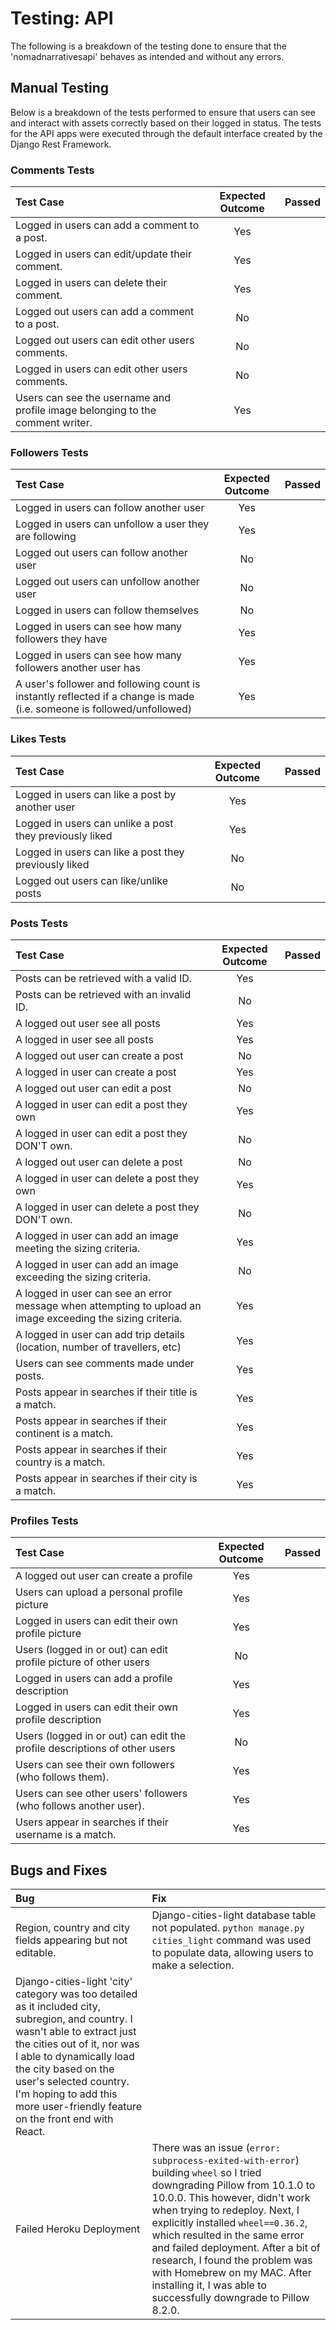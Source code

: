 # Testing: API

The following is a breakdown of the testing done to ensure that the 'nomadnarrativesapi' behaves as intended and without any errors.

## Manual Testing
Below is a breakdown of the tests performed to ensure that users can see and interact with assets correctly based on their logged in status. The tests for the API apps were executed through the default interface created by the Django Rest Framework.


### Comments Tests

| Test Case | Expected Outcome | Passed |
| :--- | :---: | :---: |
| Logged in users can add a comment to a post. | Yes |  |
| Logged in users can edit/update their comment. | Yes |  |
| Logged in users can delete their comment. | Yes |  |
| Logged out users can add a comment to a post. | No |  |
| Logged out users can edit other users comments. | No |  |
| Logged in users can edit other users comments. | No |  |
| Users can see the username and profile image belonging to the comment writer. | Yes |  |


### Followers Tests

| Test Case | Expected Outcome | Passed |
| :--- | :---: | :---: |
| Logged in users can follow another user | Yes |  |
| Logged in users can unfollow a user they are following | Yes |  |
| Logged out users can follow another user | No |  |
| Logged out users can unfollow another user | No |  |
| Logged in users can follow themselves | No |  |
| Logged in users can see how many followers they have | Yes |  |
| Logged in users can see how many followers another user has | Yes |  |
| A user's follower and following count is instantly reflected if a change is made (i.e. someone is followed/unfollowed) | Yes |  |


### Likes Tests

| Test Case | Expected Outcome | Passed |
| :--- | :---: | :---: |
| Logged in users can like a post by another user | Yes |  |
| Logged in users can unlike a post they previously liked | Yes |  |
| Logged in users can like a post they previously liked | No |  |
| Logged out users can like/unlike posts | No |  |


### Posts Tests

| Test Case | Expected Outcome | Passed |
| :--- | :---: | :---: |
| Posts can be retrieved with a valid ID. | Yes |  |
| Posts can be retrieved with an invalid ID. | No |  |
| A logged out user see all posts | Yes |  |
| A logged in user see all posts | Yes |  |
| A logged out user can create a post | No |  |
| A logged in user can create a post | Yes |  |
| A logged out user can edit a post | No |  |
| A logged in user can edit a post they own | Yes |  |
| A logged in user can edit a post they DON'T own. | No |  |
| A logged out user can delete a post | No |  |
| A logged in user can delete a post they own | Yes |  |
| A logged in user can delete a post they DON'T own. | No |  |
| A logged in user can add an image meeting the sizing criteria. | Yes |  |
| A logged in user can add an image exceeding the sizing criteria. | No |  |
| A logged in user can see an error message when attempting to upload an image exceeding the sizing criteria. | Yes |  |
| A logged in user can add trip details (location, number of travellers, etc) | Yes |  |
| Users can see comments made under posts. | Yes |  |
| Posts appear in searches if their title is a match. | Yes |  |
| Posts appear in searches if their continent is a match. | Yes |  |
| Posts appear in searches if their country is a match. | Yes |  |
| Posts appear in searches if their city is a match. | Yes |  |


### Profiles Tests

| Test Case | Expected Outcome | Passed |
| :--- | :---: | :---: |
| A logged out user can create a profile | Yes |  |
| Users can upload a personal profile picture | Yes |  |
| Logged in users can edit their own profile picture | Yes |  |
| Users (logged in or out) can edit profile picture of other users | No |  |
| Logged in users can add a profile description | Yes |  |
| Logged in users can edit their own profile description | Yes |  |
| Users (logged in or out) can edit the profile descriptions of other users | No |  |
| Users can see their own followers (who follows them). | Yes |  |
| Users can see other users' followers (who follows another user). | Yes |  |
| Users appear in searches if their username is a match. | Yes |  |


## Bugs and Fixes

| Bug | Fix |
| :--- | :--- |
| Region, country and city fields appearing but not editable. | Django-cities-light database table not populated. `python manage.py cities_light` command was used to populate data, allowing users to make a selection. |
| Django-cities-light 'city' category was too detailed as it included city, subregion, and country. I wasn't able to extract just the cities out of it, nor was I able to dynamically load the city based on the user's selected country. I'm hoping to add this more user-friendly feature on the front end with React. |  |
| Failed Heroku Deployment | There was an issue (`error: subprocess-exited-with-error`) building `wheel` so I tried downgrading Pillow from 10.1.0 to 10.0.0. This however, didn't work when trying to redeploy. Next, I explicitly installed `wheel==0.36.2`, which resulted in the same error and failed deployment. After a bit of research, I found the problem was with Homebrew on my MAC. After installing it, I was able to successfully downgrade to Pillow 8.2.0.|